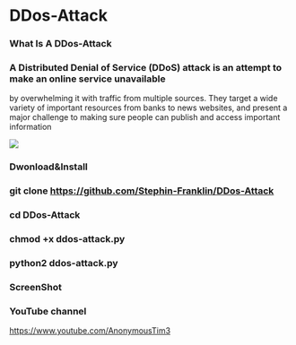 



# DDos-Attack 
### What Is A DDos-Attack

### A Distributed Denial of Service (DDoS) attack is an attempt to make an online service unavailable 
by overwhelming it with traffic from multiple sources. They target a wide variety of important resources
from banks to news websites, and present a major challenge to making sure people can publish and access important information

![](https://github.com/Stephin-Franklin/DDos-Attack/blob/master/Screenshot_20191110-140138.png)

### Dwonload&Install

### git clone https://github.com/Stephin-Franklin/DDos-Attack

### cd DDos-Attack

### chmod +x ddos-attack.py

### python2 ddos-attack.py

### ScreenShot 


### YouTube channel

https://www.youtube.com/AnonymousTim3

